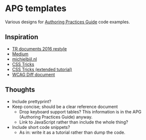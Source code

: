# APG templates

Various designs for [Authoring Practices Guide](http://www.w3.org/TR/wai-aria-practices-1.1/) code examples.

## Inspiration

* [TR documents 2016 restyle](http://fantasai.inkedblade.net/style/design/w3c-restyle/2016/sample)
* [Medium](https://medium.com/@brycej/be-liberators-2406a95c5cd9#.vmpalgirn)
* [michielbijl.nl](http://www.michielbijl.nl/2014/09/25/buttons-with-a-double-function/#main)
* [CSS Tricks](https://css-tricks.com/click-svg-to-focus/)
* [CSS Tricks (extended tutorial)](https://css-tricks.com/the-blur-up-technique-for-loading-background-images/)
* [WCAG Diff document](http://www.w3.org/WAI/GL/2016/WD-WCAG20-TECHS-20160105/complete-diff.html#C7)

## Thoughts

* Include prettyprint?
* Keep concise; should be a clear reference document
  * Drop keyboard support tables? This information is in the APG (Authoring Practices Guide) anyway.
  * Link to JavaScript rather than include the whole thing?
* Include short code snippets?
  * As in: write it as a tutorial rather than dump the code.
